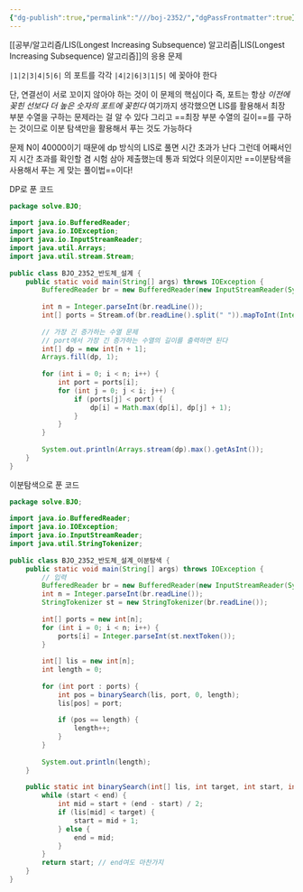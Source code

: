 ```yaml
---
{"dg-publish":true,"permalink":"///boj-2352/","dgPassFrontmatter":true}
---
```



[[공부/알고리즘/LIS(Longest Increasing Subsequence) 알고리즘\|LIS(Longest Increasing Subsequence) 알고리즘]]의 응용 문제

`|1|2|3|4|5|6|` 의 포트를 각각
`|4|2|6|3|1|5|` 에 꽂아야 한다

단, 연결선이 서로 꼬이지 않아야 하는 것이 이 문제의 핵심이다
즉, 포트는 항상 *이전에 꽂힌 선보다 더 높은 숫자의 포트에 꽂힌다*
여기까지 생각했으면 LIS를 활용해서 최장 부분 수열을 구하는 문제라는 걸 알 수 있다
그리고 ==최장 부분 수열의 길이==를 구하는 것이므로
이분 탐색만을 활용해서 푸는 것도 가능하다

문제 N이 40000이기 때문에 dp 방식의 LIS로 풀면 시간 초과가 난다
그런데 어째서인지 시간 초과를 확인할 겸 시험 삼아 제출했는데 통과 되었다
의문이지만 ==이분탐색을 사용해서 푸는 게 맞는 풀이법==이다!

DP로 푼 코드

```java
package solve.BJO;  
  
import java.io.BufferedReader;  
import java.io.IOException;  
import java.io.InputStreamReader;  
import java.util.Arrays;  
import java.util.stream.Stream;  
  
public class BJO_2352_반도체_설계 {  
    public static void main(String[] args) throws IOException {  
        BufferedReader br = new BufferedReader(new InputStreamReader(System.in));  
  
        int n = Integer.parseInt(br.readLine());  
        int[] ports = Stream.of(br.readLine().split(" ")).mapToInt(Integer::parseInt).toArray();  
  
        // 가장 긴 증가하는 수열 문제  
        // port에서 가장 긴 증가하는 수열의 길이를 출력하면 된다  
        int[] dp = new int[n + 1];  
        Arrays.fill(dp, 1);  
  
        for (int i = 0; i < n; i++) {  
            int port = ports[i];  
            for (int j = 0; j < i; j++) {  
                if (ports[j] < port) {  
                    dp[i] = Math.max(dp[i], dp[j] + 1);  
                }  
            }  
        }  
  
        System.out.println(Arrays.stream(dp).max().getAsInt());  
    }  
}
```

이분탐색으로 푼 코드

```java
package solve.BJO;  
  
import java.io.BufferedReader;  
import java.io.IOException;  
import java.io.InputStreamReader;  
import java.util.StringTokenizer;  
  
public class BJO_2352_반도체_설계_이분탐색 {  
    public static void main(String[] args) throws IOException {  
        // 입력  
        BufferedReader br = new BufferedReader(new InputStreamReader(System.in));  
        int n = Integer.parseInt(br.readLine());  
        StringTokenizer st = new StringTokenizer(br.readLine());  
  
        int[] ports = new int[n];  
        for (int i = 0; i < n; i++) {  
            ports[i] = Integer.parseInt(st.nextToken());  
        }  
  
        int[] lis = new int[n];  
        int length = 0;  
  
        for (int port : ports) {  
            int pos = binarySearch(lis, port, 0, length);  
            lis[pos] = port;  
  
            if (pos == length) {  
                length++;  
            }  
        }  
  
        System.out.println(length);  
    }  
  
    public static int binarySearch(int[] lis, int target, int start, int end) {  
        while (start < end) {  
            int mid = start + (end - start) / 2;  
            if (lis[mid] < target) {  
                start = mid + 1;  
            } else {  
                end = mid;  
            }  
        }  
        return start; // end여도 마찬가지  
    }  
}
```